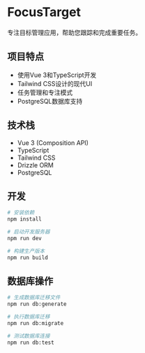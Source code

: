 # FocusTarget

专注目标管理应用，帮助您跟踪和完成重要任务。

## 项目特点

- 使用Vue 3和TypeScript开发
- Tailwind CSS设计的现代UI
- 任务管理和专注模式
- PostgreSQL数据库支持

## 技术栈

- Vue 3 (Composition API)
- TypeScript
- Tailwind CSS
- Drizzle ORM
- PostgreSQL

## 开发

```bash
# 安装依赖
npm install

# 启动开发服务器
npm run dev

# 构建生产版本
npm run build
```

## 数据库操作

```bash
# 生成数据库迁移文件
npm run db:generate

# 执行数据库迁移
npm run db:migrate

# 测试数据库连接
npm run db:test
```